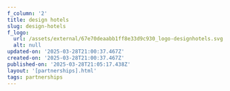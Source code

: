```yaml
---
f_column: '2'
title: design hotels
slug: design-hotels
f_logo:
  url: /assets/external/67e70deaabb1ff8e33d9c930_logo-designhotels.svg
  alt: null
updated-on: '2025-03-28T21:00:37.467Z'
created-on: '2025-03-28T21:00:37.467Z'
published-on: '2025-03-28T21:05:17.438Z'
layout: '[partnerships].html'
tags: partnerships
---
```



